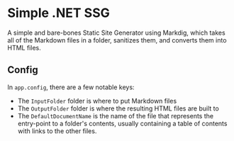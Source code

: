 # Simple .NET SSG

A simple and bare-bones Static Site Generator using Markdig, which takes all of the Markdown files in a folder, sanitizes them, and converts them into HTML files.

## Config

In `app.config`, there are a few notable keys:

- The `InputFolder` folder is where to put Markdown files
- The `OutputFolder` folder is where the resulting HTML files are built to
- The `DefaultDocumentName` is the name of the file that represents the entry-point to a folder's contents, usually containing a table of contents with links to the other files.
